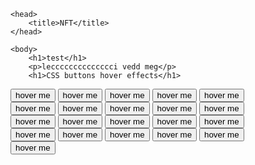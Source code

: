 <html lang="en">

    <head>
        <title>NFT</title>
    </head>

    <body>
        <h1>test</h1>
        <p>lecccccccccccccci vedd meg</p>
        <h1>CSS buttons hover effects</h1>
<div class="btn-holder">
  <button class="btn btn-1 hover-filled-slide-down">
    <span>hover me</span>
  </button>
  <button class="btn btn-1 hover-filled-slide-up">
    <span>hover me</span>
  </button>
  <button class="btn btn-1 hover-filled-slide-left">
    <span>hover me</span>
  </button>
  <button class="btn btn-1 hover-filled-slide-right">
    <span>hover me</span>
  </button>
  <button class="btn btn-1 hover-filled-opacity">
    <span>hover me</span>
  </button>
</div>
<div class="btn-holder">
  <button class="btn btn-2 hover-slide-down">
    <span>hover me</span>
  </button>
  <button class="btn btn-2 hover-slide-up">
    <span>hover me</span>
  </button>
  <button class="btn btn-2 hover-slide-left">
    <span>hover me</span>
  </button>
  <button class="btn btn-2 hover-slide-right">
    <span>hover me</span>
  </button>
  <button class="btn btn-2 hover-opacity">
    <span>hover me</span>
  </button>
</div>
<div class='btn-holder'>
  <button class="btn btn-3 hover-border-1">
    <span>hover me</span>
  </button>
  <button class="btn btn-3 hover-border-2">
    <span>hover me</span>
  </button>
  <button class="btn btn-3 hover-border-3">
    <span>hover me</span>
  </button>
  <button class="btn btn-3 hover-border-4">
    <span>hover me</span>
  </button>
  <button class="btn btn-3 hover-border-5">
    <span>hover me</span>
  </button>
</div>
<div class="btn-holder">
  <button class="btn btn-4 hover-border-6">
    <span>hover me</span>
  </button>
  <button class="btn btn-4 hover-border-7">
    <span>hover me</span>
  </button>
  <button class="btn btn-4 hover-border-8">
    <span>hover me</span>
  </button>
  <button class="btn btn-4 hover-border-9">
    <span>hover me</span>
  </button>
  <button class="btn btn-4 hover-border-10">
    <span>hover me</span>
  </button>
</div>
<div class="btn-holder">
  <button class="btn btn-5 hover-border-11">
    <span>hover me</span>
  </button>
</div>
    </body>

</html>
